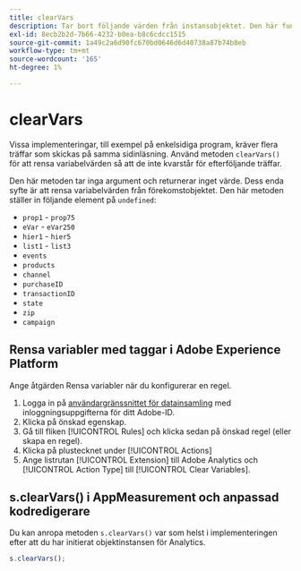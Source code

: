 ```yaml
---
title: clearVars
description: Tar bort följande värden från instansobjektet. Den här funktionen tar bort elementen (anger dem som "undefined").
exl-id: 8ecb2b2d-7b66-4232-b0ea-b8c6cdcc1515
source-git-commit: 1a49c2a6d90fc670bd0646d6d40738a87b74b8eb
workflow-type: tm+mt
source-wordcount: '165'
ht-degree: 1%

---
```


# clearVars

Vissa implementeringar, till exempel på enkelsidiga program, kräver flera träffar som skickas på samma sidinläsning. Använd metoden `clearVars()` för att rensa variabelvärden så att de inte kvarstår för efterföljande träffar.

Den här metoden tar inga argument och returnerar inget värde. Dess enda syfte är att rensa variabelvärden från förekomstobjektet. Den här metoden ställer in följande element på `undefined`:

* `prop1` - `prop75`
* `eVar` -  `eVar250`
* `hier1` -  `hier5`
* `list1` -  `list3`
* `events`
* `products`
* `channel`
* `purchaseID`
* `transactionID`
* `state`
* `zip`
* `campaign`

## Rensa variabler med taggar i Adobe Experience Platform

Ange åtgärden Rensa variabler när du konfigurerar en regel.

1. Logga in på [användargränssnittet för datainsamling](https://experience.adobe.com/data-collection) med inloggningsuppgifterna för ditt Adobe-ID.
2. Klicka på önskad egenskap.
3. Gå till fliken [!UICONTROL Rules] och klicka sedan på önskad regel (eller skapa en regel).
4. Klicka på plustecknet under [!UICONTROL Actions]
5. Ange listrutan [!UICONTROL Extension] till Adobe Analytics och [!UICONTROL Action Type] till [!UICONTROL Clear Variables].

## s.clearVars() i AppMeasurement och anpassad kodredigerare

Du kan anropa metoden `s.clearVars()` var som helst i implementeringen efter att du har initierat objektinstansen för Analytics.

```js
s.clearVars();
```
